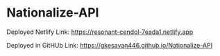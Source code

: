 # Nationalize-API


Deployed Netlify Link: https://resonant-cendol-7eada1.netlify.app

Deployed in GitHUb Link: https://gkesavan446.github.io/Nationalize-API
